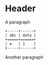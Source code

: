 Header
======

A paragraph

```eval_rst
+-----+------+
| abc | data |
+=====+======+
| a   | 1    |
+-----+------+
```

Another paragraph


